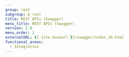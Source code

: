 ```yaml
---
group: rest
subgroup: A_rest
title: REST APIs (Swagger)
menu_title: REST APIs (Swagger)
version: 2.0
menu_order: 2
externalURL: {{ site.baseurl }}/swagger/index_20.html
functional_areas:
  - Integration
---
```

